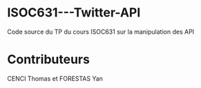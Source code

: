 # ISOC631---Twitter-API
Code source du TP du cours ISOC631 sur la manipulation des API


# Contributeurs
CENCI Thomas et FORESTAS Yan

